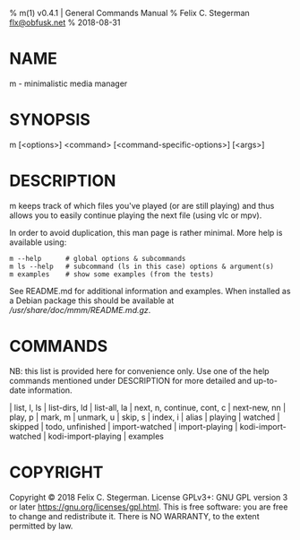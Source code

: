 % m(1) v0.4.1 | General Commands Manual
% Felix C. Stegerman <flx@obfusk.net>
% 2018-08-31

# NAME

m - minimalistic media manager

# SYNOPSIS

m \[\<options>] \<command> \[\<command-specific-options>] \[\<args>]

# DESCRIPTION

m keeps track of which files you've played (or are still playing) and
thus allows you to easily continue playing the next file (using vlc or
mpv).

In order to avoid duplication, this man page is rather minimal.  More
help is available using:

    m --help      # global options & subcommands
    m ls --help   # subcommand (ls in this case) options & argument(s)
    m examples    # show some examples (from the tests)

See README.md for additional information and examples.  When installed
as a Debian package this should be available at
_/usr/share/doc/mmm/README.md.gz_.

# COMMANDS

NB: this list is provided here for convenience only.  Use one of the
help commands mentioned under DESCRIPTION for more detailed and
up-to-date information.

| list, l, ls
| list-dirs, ld
| list-all, la
| next, n, continue, cont, c
| next-new, nn
| play, p
| mark, m
| unmark, u
| skip, s
| index, i
| alias
| playing
| watched
| skipped
| todo, unfinished
| import-watched
| import-playing
| kodi-import-watched
| kodi-import-playing
| examples

# COPYRIGHT

Copyright © 2018 Felix C. Stegerman.  License GPLv3+: GNU GPL version
3 or later <https://gnu.org/licenses/gpl.html>.  This is free software:
you are free to change and redistribute it.   There  is NO WARRANTY,
to the extent permitted by law.
